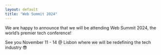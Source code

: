 ```yaml
---
layout: default
title: "Web Summit 2024"
---
```

We are happy to announce that we will be attending Web Summit 2024, the world’s premier tech conference!

See you November 11 - 14 @ Lisbon where we will be redefining the tech industry 😎
